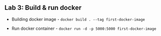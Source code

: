 ## Lab 3: Build & run docker

- Building docker image - `docker build . --tag first-docker-image`


- Run docker container - `docker run -d -p 5000:5000 first-docker-image`